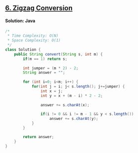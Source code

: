 ## [6. Zigzag Conversion](https://leetcode.com/problems/zigzag-conversion/description/)

#### Solution: Java
```java
/*
 * Time Complexity: O(N)
 * Space Complexity: O(1)
 */
class Solution {
    public String convert(String s, int m) {
        if(m == 1) return s;
        
        int jumper = (m * 2) - 2;
        String answer = "";
        
        for (int i=0; i<m; i++) {
            for(int j = i; j< s.length(); j+=jumper) {
                int x = j;
                int y = x + (m - i) * 2 - 2;
                
                answer += s.charAt(x);
                
                if(i != 0 && i != m - 1 && y < s.length())
                    answer += s.charAt(y);
            }
        }

        return answer;
    }
}
```